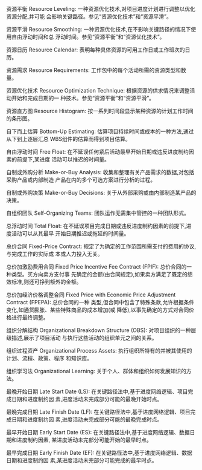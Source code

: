 

资源平衡 Resource Leveling: 一种资源优化技术,对项目进度计划进行调整以优化资源分配,并可能
会影响关键路径。参见“资源优化技术”和“资源平滑”。

资源平滑 Resource Smoothing: 一种资源优化技术,在不影响关键路径的情况下使用自由浮动时间和总
浮动时间。参见“资源平衡”和“资源优化技术”。

资源日历 Resource Calendar: 表明每种具体资源的可用工作日或工作班次的日历。

资源需求 Resource Requirements: 工作包中的每个活动所需的资源类型和数量。

资源优化技术 Resource Optimization Technique: 根据资源的供求情况来调整活动开始和完成日期的一
种技术。参见“资源平衡”和“资源平滑”。

资源直方图 Resource Histogram: 按一系列时间段显示某种资源的计划工作时间的条形图。

自下而上估算 Bottom-Up Estimating: 估算项目持续时间或成本的一种方法,通过从下到上逐层汇总
WBS组件的估算而得到项目估算。

自由浮动时间 Free Float: 在不延误任何紧后活动最早开始日期或违反进度制约因素的前提下,某进度
活动可以推迟的时间量。

自制或外购分析 Make-or-Buy Analysis: 收集和整理有关产品需求的数据,对包括采购产品或内部制造
产品在内的多个可选方案进行分析的过程。

自制或外购决策 Make-or-Buy Decisions: 关于从外部采购或由内部制造某产品的决策。

自组织团队 Self-Organizing Teams: 团队运作无需集中管控的一种团队形式。

总浮动时间 Total Float: 在不延误项目完成日期或违反进度制约因素的前提下,进度活动可以从其最早
开始日期推迟或拖延的时间量。

总价合同 Fixed-Price Contract: 规定了为确定的工作范围所需支付的费用的协议,与完成工作的实际成
本或人力投入无关。

总价加激励费用合同 Fixed Price Incentive Fee Contract (FPIF): 总价合同的一种类型。买方向卖方支付事
先确定的金额(由合同规定),如果卖方满足了既定的绩效标准,则还可挣到额外的金额。

总价加经济价格调整合同 Fixed Price with Economic Price Adjustment Contract (FPEPA): 总价合同的一种
类型,但合同中包含了特殊条款,允许根据条件变化,如通货膨胀、某些特殊商品的成本增加(或
降低),以事先确定的方式对合同价格进行最终调整。

组织分解结构 Organizational Breakdown Structure (OBS): 对项目组织的一种层级描述,展示了项目活动
与执行这些活动的组织单元之间的关系。

组织过程资产 Organizational Process Assets: 执行组织所特有的并被其使用的计划、流程、政策、程序
和知识库。

组织学习法 Organizational Learning: 关于个人、群体和组织如何发展知识的方法。

最晚开始日期 Late Start Date (LS): 在关键路径法中,基于进度网络逻辑、项目完成日期和进度制约因
素,进度活动未完成部分可能的最晚开始时点。

最晚完成日期 Late Finish Date (LF): 在关键路径法中,基于进度网络逻辑、项目完成日期和进度制约因
素,进度活动未完成部分可能的最晚完成时点。

最早开始日期 Early Start Date (ES): 在关键路径法中,基于进度网络逻辑、数据日期和进度制约因素,
某进度活动未完部分可能开始的最早时点。

最早完成日期 Early Finish Date (EF): 在关键路径法中,基于进度网络逻辑、数据日期和进度制约因
素,某进度活动未完部分可能完成的最早时点。